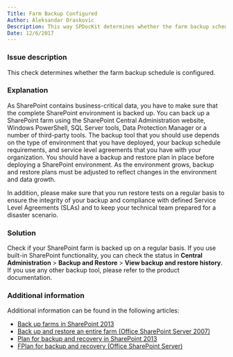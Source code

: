 ```yaml
---
Title: Farm Backup Configured
Author: Aleksandar Draskovic
Description: This way SPDocKit determines whether the farm backup schedule is configured.
Date: 12/6/2017
---
```

### Issue description

This check determines whether the farm backup schedule is configured.

### Explanation

As SharePoint contains business-critical data, you have to make sure that the complete SharePoint environment is backed up. You can back up a SharePoint farm using the SharePoint Central Administration website, Windows PowerShell, SQL Server tools, Data Protection Manager or a number of third-party tools. The backup tool that you should use depends on the type of environment that you have deployed, your backup schedule requirements, and service level agreements that you have with your organization. You should have a backup and restore plan in place before deploying a SharePoint environment. As the environment grows, backup and restore plans must be adjusted to reflect changes in the environment and data growth.

In addition, please make sure that you run restore tests on a regular basis to ensure the integrity of your backup and compliance with defined Service Level Agreements (SLAs) and to keep your technical team prepared for a disaster scenario.

### Solution

Check if your SharePoint farm is backed up on a regular basis. If you use built-in SharePoint functionality, you can check the status in **Central Administration** > **Backup and Restore** > **View backup and restore history**. If you use any other backup tool, please refer to the product documentation.

### Additional information

Additional information can be found in the following articles:

* [Back up farms in SharePoint 2013](https://technet.microsoft.com/en-us/library/ee428316.aspx)
* [Back up and restore an entire farm (Office SharePoint Server 2007)](https://technet.microsoft.com/en-ie/library/cc262412(v=office.12).aspx)
* [Plan for backup and recovery in SharePoint 2013](https://technet.microsoft.com/en-us/library/cc261687.aspx)
* [FPlan for backup and recovery (Office SharePoint Server)](https://technet.microsoft.com/en-us/library/cc261687(v=office.12).aspx)